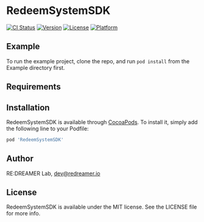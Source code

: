 # RedeemSystemSDK

[![CI Status](https://img.shields.io/travis/redreamerlab/RedeemSystemSDK.svg?style=flat)](https://travis-ci.org/redreamerlab/RedeemSystemSDK)
[![Version](https://img.shields.io/cocoapods/v/RedeemSystemSDK.svg?style=flat)](https://cocoapods.org/pods/RedeemSystemSDK)
[![License](https://img.shields.io/cocoapods/l/RedeemSystemSDK.svg?style=flat)](https://cocoapods.org/pods/RedeemSystemSDK)
[![Platform](https://img.shields.io/cocoapods/p/RedeemSystemSDK.svg?style=flat)](https://cocoapods.org/pods/RedeemSystemSDK)

## Example

To run the example project, clone the repo, and run `pod install` from the Example directory first.

## Requirements

## Installation

RedeemSystemSDK is available through [CocoaPods](https://cocoapods.org). To install
it, simply add the following line to your Podfile:

```ruby
pod 'RedeemSystemSDK'
```

## Author

RE:DREAMER Lab, dev@redreamer.io

## License

RedeemSystemSDK is available under the MIT license. See the LICENSE file for more info.

